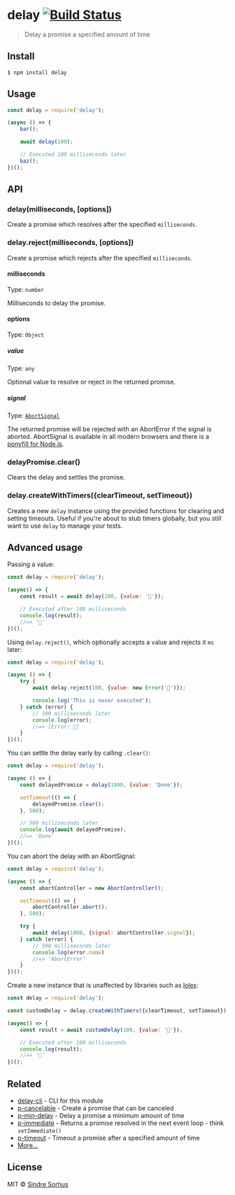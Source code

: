 # delay [![Build Status](https://travis-ci.org/sindresorhus/delay.svg?branch=master)](https://travis-ci.org/sindresorhus/delay)

> Delay a promise a specified amount of time


## Install

```
$ npm install delay
```


## Usage

```js
const delay = require('delay');

(async () => {
	bar();

	await delay(100);

	// Executed 100 milliseconds later
	baz();
})();
```


## API

### delay(milliseconds, [options])

Create a promise which resolves after the specified `milliseconds`.

### delay.reject(milliseconds, [options])

Create a promise which rejects after the specified `milliseconds`.

#### milliseconds

Type: `number`

Milliseconds to delay the promise.

#### options

Type: `Object`

##### value

Type: `any`

Optional value to resolve or reject in the returned promise.

##### signal

Type: [`AbortSignal`](https://developer.mozilla.org/en-US/docs/Web/API/AbortSignal)

The returned promise will be rejected with an AbortError if the signal is aborted. AbortSignal is available in all modern browsers and there is a [ponyfill for Node.js](https://github.com/mysticatea/abort-controller).

### delayPromise.clear()

Clears the delay and settles the promise.

### delay.createWithTimers({clearTimeout, setTimeout})

Creates a new `delay` instance using the provided functions for clearing and setting timeouts. Useful if you're about to stub timers globally, but you still want to use `delay` to manage your tests.

## Advanced usage

Passing a value:

```js
const delay = require('delay');

(async() => {
	const result = await delay(100, {value: '🦄'});

	// Executed after 100 milliseconds
	console.log(result);
	//=> '🦄'
})();
```

Using `delay.reject()`, which optionally accepts a value and rejects it `ms` later:

```js
const delay = require('delay');

(async () => {
	try {
		await delay.reject(100, {value: new Error('🦄')});

		console.log('This is never executed');
	} catch (error) {
		// 100 milliseconds later
		console.log(error);
		//=> [Error: 🦄]
	}
})();
```

You can settle the delay early by calling `.clear()`:

```js
const delay = require('delay');

(async () => {
	const delayedPromise = delay(1000, {value: 'Done'});

	setTimeout(() => {
		delayedPromise.clear();
	}, 500);

	// 500 milliseconds later
	console.log(await delayedPromise);
	//=> 'Done'
})();
```

You can abort the delay with an AbortSignal:

```js
const delay = require('delay');

(async () => {
	const abortController = new AbortController();

	setTimeout(() => {
		abortController.abort();
	}, 500);

	try {
		await delay(1000, {signal: abortController.signal});
	} catch (error) {
		// 500 milliseconds later
		console.log(error.name)
		//=> 'AbortError'
	}
})();
```

Create a new instance that is unaffected by libraries such as [lolex](https://github.com/sinonjs/lolex/):

```js
const delay = require('delay');

const customDelay = delay.createWithTimers({clearTimeout, setTimeout});

(async() => {
	const result = await customDelay(100, {value: '🦄'});

	// Executed after 100 milliseconds
	console.log(result);
	//=> '🦄'
})();
```


## Related

- [delay-cli](https://github.com/sindresorhus/delay-cli) - CLI for this module
- [p-cancelable](https://github.com/sindresorhus/p-cancelable) - Create a promise that can be canceled
- [p-min-delay](https://github.com/sindresorhus/p-min-delay) - Delay a promise a minimum amount of time
- [p-immediate](https://github.com/sindresorhus/p-immediate) - Returns a promise resolved in the next event loop - think `setImmediate()`
- [p-timeout](https://github.com/sindresorhus/p-timeout) - Timeout a promise after a specified amount of time
- [More…](https://github.com/sindresorhus/promise-fun)


## License

MIT © [Sindre Sorhus](https://sindresorhus.com)
